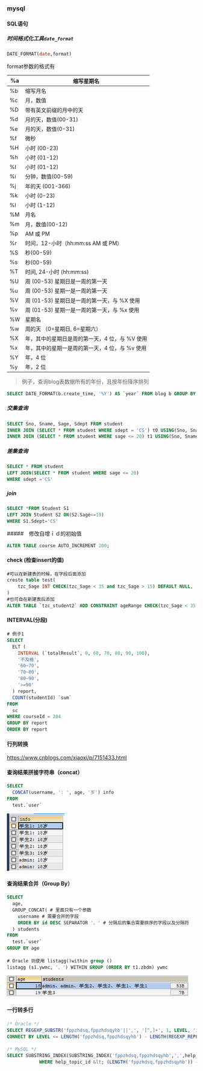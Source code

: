 ### mysql

#### SQL语句

##### 时间格式化工具`date_format`

```sql
DATE_FORMAT(date,format) 
```

format参数的格式有

| %a   | 缩写星期名                                     |
| ---- | ---------------------------------------------- |
| %b   | 缩写月名                                       |
| %c   | 月，数值                                       |
| %D   | 带有英文前缀的月中的天                         |
| %d   | 月的天，数值(00-31)                            |
| %e   | 月的天，数值(0-31)                             |
| %f   | 微秒                                           |
| %H   | 小时 (00-23)                                   |
| %h   | 小时 (01-12)                                   |
| %I   | 小时 (01-12)                                   |
| %i   | 分钟，数值(00-59)                              |
| %j   | 年的天 (001-366)                               |
| %k   | 小时 (0-23)                                    |
| %l   | 小时 (1-12)                                    |
| %M   | 月名                                           |
| %m   | 月，数值(00-12)                                |
| %p   | AM 或 PM                                       |
| %r   | 时间，12-小时（hh:mm:ss AM 或 PM）             |
| %S   | 秒(00-59)                                      |
| %s   | 秒(00-59)                                      |
| %T   | 时间, 24-小时 (hh:mm:ss)                       |
| %U   | 周 (00-53) 星期日是一周的第一天                |
| %u   | 周 (00-53) 星期一是一周的第一天                |
| %V   | 周 (01-53) 星期日是一周的第一天，与 %X 使用    |
| %v   | 周 (01-53) 星期一是一周的第一天，与 %x 使用    |
| %W   | 星期名                                         |
| %w   | 周的天 （0=星期日, 6=星期六）                  |
| %X   | 年，其中的星期日是周的第一天，4 位，与 %V 使用 |
| %x   | 年，其中的星期一是周的第一天，4 位，与 %v 使用 |
| %Y   | 年，4 位                                       |
| %y   | 年，2 位                                       |

> 例子，查询blog表数据所有的年份，且按年份降序排列

```sql
SELECT DATE_FORMAT(b.create_time, '%Y') AS `year` FROM blog b GROUP BY `year` ORDER BY `year` DESC
```

##### 交集查询

```sql
SELECT Sno, Sname, Sage, Sdept FROM student
INNER JOIN (SELECT * FROM student WHERE sdept = 'CS') t0 USING(Sno, Sname, Sage, Sdept)
INNER JOIN (SELECT * FROM student WHERE sage <= 20) t1 USING(Sno, Sname, Sage, Sdept)
```

##### 差集查询

```sql
SELECT * FROM student 
LEFT JOIN(SELECT * FROM student WHERE sage <= 20)
WHERE sdept ='CS'
```

##### join

```sql
SELECT *FROM Student S1
LEFT JOIN Student S2 ON(S2.Sage<=19)
WHERE S1.Sdept='CS'
```

#####　修改自增ｉｄ的初始值

```sql
ALTER TABLE course AUTO_INCREMENT 200;
```

#### check (检查insert的值)

```sql
#可以在新建表的时候，在字段后面添加
creste table test(
	tzc_Sage INT CHECK(tzc_Sage < 35 and tzc_Sage > 15) DEFAULT NULL,
)
#也可自在新建表后添加
ALTER TABLE `tzc_student2` ADD CONSTRAINT ageRange CHECK(tzc_Sage < 35 AND tzc_Sage > 15)
```

#### INTERVAL(分段)

```sql
# 例子1
SELECT
  ELT (
    INTERVAL (`totalResult`, 0, 60, 70, 80, 90, 100),
    '不及格',
    '60~70',
    '70~80',
    '80~90',
    '>=90'
  ) report,
  COUNT(studentId) `sum`
FROM
  sc
WHERE courseId = 204
GROUP BY report
ORDER BY report
```

#### 行列转换

https://www.cnblogs.com/xiaoxi/p/7151433.html

#### 查询结果拼接字符串（concat）

```sql
SELECT 
  CONCAT(username, ': ', age, '岁') info
FROM
  test.`user` 
```

![image-20211209152839663](../../static/image/image-20211209152839663.png)

#### 查询结果合并（Group By）

```sql
SELECT 
  age,
  GROUP_CONCAT( # 里面只有一个参数
    username # 需要合并的字段
    ORDER BY id DESC SEPARATOR '、' # 分隔后的集合需要排序的字段以及分隔符
  ) students 
FROM
  test.`user` 
GROUP BY age 

# Oracle 则使用 listagg()within group () 
listagg (s1.ywmc, '、') WITHIN GROUP (ORDER BY t1.zbdm) ywmc
```

![image-20211209153019379](../../static/image/image-20211209153019379.png)

#### 一行转多行

```sql
/* Oracle */
SELECT REGEXP_SUBSTR('fppzhdsq,fppzhdsqyhb'||',', '[^,]+', 1, LEVEL, 'i') as id FROM dual  
CONNECT BY LEVEL <= LENGTH('fppzhdsq,fppzhdsqyhb') - LENGTH(REGEXP_REPLACE('fppzhdsq,fppzhdsqyhb', ',', '')) + 1;

/* MySQL */
SELECT SUBSTRING_INDEX(SUBSTRING_INDEX('fppzhdsq,fppzhdsqyhb',',',help_topic_id + 1),',' ,- 1) lzh FROM mysql.help_topic
			WHERE help_topic_id &lt; (LENGTH('fppzhdsq,fppzhdsqyhb')) - LENGTH(REPLACE ('fppzhdsq,fppzhdsqyhb', ',', '')) + 1
```

 